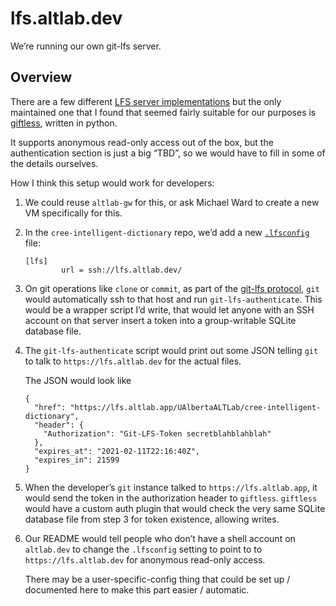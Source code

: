 # lfs.altlab.dev

We’re running our own git-lfs server.

## Overview

There are a few different [LFS server implementations] but the only
maintained one that I found that seemed fairly suitable for our
purposes is [giftless], written in python.

[LFS server implementations]: https://github.com/git-lfs/git-lfs/wiki/Implementations
[giftless]: https://github.com/datopian/giftless

It supports anonymous read-only access out of the box, but the
authentication section is just a big “TBD”, so we would have to fill in
some of the details ourselves.

How I think this setup would work for developers:

 1. We could reuse `altlab-gw` for this, or ask Michael Ward to create a
    new VM specifically for this.

 2. In the `cree-intelligent-dictionary` repo, we’d add a new
    [`.lfsconfig`] file:

        [lfs]
                url = ssh://lfs.altlab.dev/

 3. On git operations like `clone` or `commit`, as part of the [git-lfs
    protocol][protocol], `git` would automatically ssh to that host and run
    `git-lfs-authenticate`. This would be a wrapper script I’d write, that
    would let anyone with an SSH account on that server insert a token into
    a group-writable SQLite database file.

 4. The `git-lfs-authenticate` script would print out some JSON telling
    `git` to talk to `https://lfs.altlab.dev` for the actual files.

    The JSON would look like

        {
          "href": "https://lfs.altlab.app/UAlbertaALTLab/cree-intelligent-dictionary",
          "header": {
            "Authorization": "Git-LFS-Token secretblahblahblah"
          },
          "expires_at": "2021-02-11T22:16:40Z",
          "expires_in": 21599
        }

 5. When the developer’s `git` instance talked to `https://lfs.altlab.app`,
    it would send the token in the authorization header to `giftless`.
    `giftless` would have a custom auth plugin that would check the very
    same SQLite database file from step 3 for token existence, allowing
    writes.

 5. Our README would tell people who don’t have a shell account on
    `altlab.dev` to change the `.lfsconfig` setting to point to to
    `https://lfs.altlab.dev` for anonymous read-only access.

    There may be a user-specific-config thing that could be set up
    / documented here to make this part easier / automatic.

[`.lfsconfig`]: https://docs.github.com/en/enterprise-server@3.0/admin/user-management/configuring-git-large-file-storage-for-your-enterprise#configuring-git-large-file-storage-to-use-a-third-party-server
[protocol]: https://github.com/git-lfs/git-lfs/blob/main/docs/api/server-discovery.md

